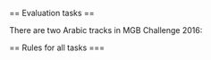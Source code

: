 == Evaluation tasks ==

There are two Arabic tracks in MGB Challenge 2016:


== Rules for all tasks ===
